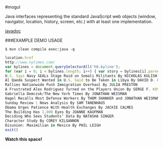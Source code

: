 #mogul

Java interfaces representing the standard JavaScript web objects (window, navigator, location, history, screen, etc.) with at least one implementation.

[javadoc](http://snoblind.github.io/mogul/apidocs/overview-summary.html)

###EXAMPLE DEMO USAGE

```
$ mvn clean compile exec:java -q
```

```javascript
location.href
http://www.nytimes.com/
var bylines = document.querySelectorAll('h6.byline');
for (var i = 0; i < bylines.length; i++) { var story = bylines[i].parentNode; var headline = story.querySelector('h1,h2,h3,h4,h5,h6,h7,h8'); console.log(headline.innerText.trim() + ' ' + bylines[i].innerText.trim()); }
U.S. Says Navy SEALs Stage Raid on Somali Militants By NICHOLAS KULISH and ERIC SCHMITT
Al Qaeda Suspect Wanted in U.S. Said to Be Taken in Libya By DAVID D. KIRKPATRICK
Rallies Nationwide Push Immigration Overhaul By JULIA PRESTON
A Frustrated Alex Rodriguez Turned on the Players Union By SERGE F. KOVALESKI and STEVE EDER
Gabriella Demczuk/The New York Times By JONATHAN WEISMAN
Hagel Recalls Most Defense Workers By THOM SHANKER and JONATHAN WEISMAN
Sunday Review | News Analysis By SAM TANENHAUS
Obama Urges Patience With Health Exchanges By JACKIE CALMES
The Building Has 1,000 Eyes By JOANNE KAUFMAN
Deciding Who Sees Students’ Data By NATASHA SINGER
Character Study By COREY KILGANNON
Disunion: Maximilian in Mexico By PHIL LEIGH
exit()
```

__Watch this space!__
